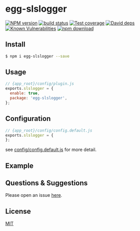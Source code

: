 # egg-slslogger

[![NPM version][npm-image]][npm-url]
[![build status][travis-image]][travis-url]
[![Test coverage][codecov-image]][codecov-url]
[![David deps][david-image]][david-url]
[![Known Vulnerabilities][snyk-image]][snyk-url]
[![npm download][download-image]][download-url]

[npm-image]: https://img.shields.io/npm/v/egg-slslogger.svg?style=flat-square
[npm-url]: https://npmjs.org/package/egg-slslogger
[travis-image]: https://img.shields.io/travis/eggjs/egg-slslogger.svg?style=flat-square
[travis-url]: https://travis-ci.org/eggjs/egg-slslogger
[codecov-image]: https://img.shields.io/codecov/c/github/eggjs/egg-slslogger.svg?style=flat-square
[codecov-url]: https://codecov.io/github/eggjs/egg-slslogger?branch=master
[david-image]: https://img.shields.io/david/eggjs/egg-slslogger.svg?style=flat-square
[david-url]: https://david-dm.org/eggjs/egg-slslogger
[snyk-image]: https://snyk.io/test/npm/egg-slslogger/badge.svg?style=flat-square
[snyk-url]: https://snyk.io/test/npm/egg-slslogger
[download-image]: https://img.shields.io/npm/dm/egg-slslogger.svg?style=flat-square
[download-url]: https://npmjs.org/package/egg-slslogger

<!--
Description here.
-->

## Install

```bash
$ npm i egg-slslogger --save
```

## Usage

```js
// {app_root}/config/plugin.js
exports.slslogger = {
  enable: true,
  package: 'egg-slslogger',
};
```

## Configuration

```js
// {app_root}/config/config.default.js
exports.slslogger = {
};
```

see [config/config.default.js](config/config.default.js) for more detail.

## Example

<!-- example here -->

## Questions & Suggestions

Please open an issue [here](https://github.com/eggjs/egg/issues).

## License

[MIT](LICENSE)
